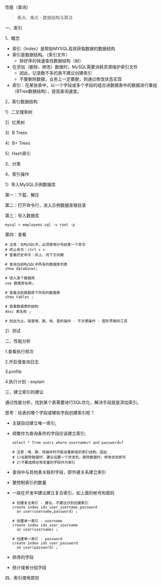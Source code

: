 性能（查询）

> 重点、难点 - 数据结构与算法

一、索引

1、概念

- 索引（Index）是帮助MYSQL高效获取数据的数据结构
- 索引是数据结构。（索引文件）
  - 排好序的快速查找数据结构（树）
- 在添加（删除、修改）数据时，MySQL需要消耗资源维护索引文件
  - 因此，记录数不多的表不建议创建索引
  - 不要删除数据，业务上一定要删，则通过修改状态实现
- 索引：在某张表中，以一个字段或多个字段的组合进数据表中的数据进行重组（BTree数据结构），提高查询速度。



2、索引数据结构

1）二叉搜索树

2）红黑树

3）B Trees

4）B+ Trees

5）Hash索引



3、分类



4、索引操作

1）导入MySQL示例数据库

第一：下载、解压



第二：打开命令行，进入示例数据库根目录



第三：导入数据库

```shell
mysql < employees.sql -u root -p
```



第四：查看

```mysql
# 注意：在MySQL中，必须使用分号结束一个命令
# 终止命令：ctrl + c
# 查看历史命令：向上、向下方向键

# 查询当前MySQL中所有的数据库列表
show databases;

# 进入某个数据库
use 数据库名称;

# 查看当前数据库下所有的数据表 
show tables ;

# 查看数据表的结构
desc 表名称 ;

# 到此为止，就是增、删、改、查的操作 - 不方便操作 - 图形界面的工具
```



2）测试







二、性能分析

1.查看执行频次

2.开启慢查询日志

3.profile

4.执行计划 - explain



三、建立索引的建议

通过性能分析，找到某个表需要进行SQL优化，解决手段就是添加索引。

思考：给表的哪个字段或哪些字段创建索引呢？

- 主键自动建立唯一索引;

- 频繁作为查询条件的字段应该建立索引;

  ```mysql
  select * from users where username=? and password=?
  
  # 注意：增、删、改操作时可能会重新组织索引结构，因此
  # 1)在删除数据时，建议设置一个状态列，删除数据时，修改状态即可
  # 2)不要选择经常变量的字段作为索引
  ```

- 查询中与其他表关联的字段，即外键关系建立索引

-  要控制索引的数量

- 一般在开发中建议建立复合索引，如上面的帐号和密码

  ```mysql
  # 创建复合索引 - 建议，不建议分别创建索引
  create index idx_user_username_password
  	on user(username,password) ;
  
  # 创建单一索引 - username
  create index idx_user_username
  	on user(username) ;
  
  # 创建单一索引 - password
  create index idx_user_password
  	on user(password) ;
  ```

- 排序的字段

- 统计或者分组字段







四、索引使用原则

